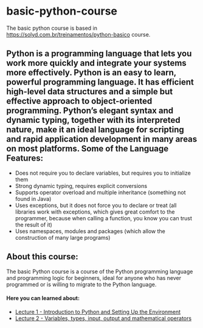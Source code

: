 basic-python-course
================
The basic python course is based in https://solyd.com.br/treinamentos/python-basico course.

Python is a programming language that lets you work more quickly and integrate your systems more effectively.
Python is an easy to learn, powerful programming language. It has efficient high-level data structures and a simple but effective approach to object-oriented programming. Python’s elegant syntax and dynamic typing, together with its interpreted nature, make it an ideal language for scripting and rapid application development in many areas on most platforms.
Some of the Language Features:
----------------
- Does not require you to declare variables, but requires you to initialize them
- Strong dynamic typing, requires explicit conversions
- Supports operator overload and multiple inheritance (something not found in Java)
- Uses exceptions, but it does not force you to declare or treat (all libraries work with exceptions, which gives great comfort to the programmer, because when calling a function, you know you can trust the result of it)
- Uses namespaces, modules and packages (which allow the construction of many large programs)

About this course:
----------------
The basic Python course is a course of the Python programming language and programming logic for beginners, ideal for anyone who has never programmed or is willing to migrate to the Python language.

#### Here you can learned about:

- [Lecture 1 - Introduction to Python and Setting Up the Environment](https://github.com/robsonfagundes/basic-python-course/blob/master/ClassOne.md)
- [Lecture 2 - Variables, types, input, output and mathematical operators](https://github.com/robsonfagundes/basic-python-course/blob/master/ClassTwo.md)
